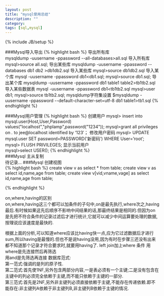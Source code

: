 ```yaml
---
layout: post
title: "mysql使用总结"
description: ""
category: 
tags: [sql,mysql]
---
```

{% include JB/setup %}

###Mysql导入导出
{% highlight bash %}
导出所有库  
    mysqldump -uusername -ppassword --all-databases>all.sql
导入所有库
    mysql>source all.sql;
导出某些库
    mysqldump -uusername -ppassword --databases db1 db2 >db1db2.sql
导入某些库
    mysql>source db1db2.sql
导入某个库
    mysql -uusername -ppassword db1<db1.sql;
    mysql>source db1.sql;
导出某个库
    mysqldump -uusername -ppassword db1 table1 table2>tb1tb2.sql
导入某些数据表
    mysql -uusername -ppassword db1<tb1tb2.sql
    mysql>user db1;
    mysql>source tb1tb2.sql;
mysqldump字符集设置
    $mysqldump -uusername -ppassword --default-character-set=utf-8 db1 table1>tb1.sql
{% endhighlight %}

###Mysql用户管理
{% highlight bash %}
创建用户
    mysql> insert into mysql.user(Host,User,Password) values("localhost","phplamp",password("1234"));
    mysql>grant all privileges on *.* to jee@localhost identified by ‘123′；
修改用户密码 
    mysql> UPDATE mysql.user SET password=PASSWORD(’新密码’) WHERE User=’root’;
    mysql> FLUSH PRIVILEGES;
显示当前用户    
    mysql>select USER();
{% endhighlight %}  
###Mysql 主从复制  
待记录...
###Mysql 创建视图  
{% highlight bash %}
create view v as select * from table;
create view v as select id,name,age from table;
create view v[vid,vname,vage] as select id,name,age from table;

{% endhighlight %} 

on,where,having的区别  
on,where,having这三个都可以加条件的子句中,on是最先执行,where次之,having最后.有时候如果这先后顺序不影响中间结果的话,那最终结果是相同的.但因为on是先把不符合条件的记录过滤后才进行统计,它就可以减少中间运算要处理的数据,按理说应该速度是最快的.

根据上面的分析,可以知道where应该比having快一点,应为它过滤数据后才进行sum,所以having是最慢的.但也不是说having没用,因为有时在步骤三还没有出来都不知道那个记录才符合要求时,就要用having了.
left join加上where 条件
用where是先连接然后再筛选  
用and是先筛选再连接 
数据库范式:  
第一范式:强调的是列的原子性.  
第二范式:首先使1NF,另外包含两部分内容,一是表必须有一个主键;二是没有包含在主键中的列必须完全依赖于主键,而不能只依赖于主键的一部分.  
第三范式:首先是2NF,另外非主键列必须直接依赖于主键,不能存在传递依赖.即不能存在:非主键列A依赖于非主键列B,非主键列B依赖于主键的情况.